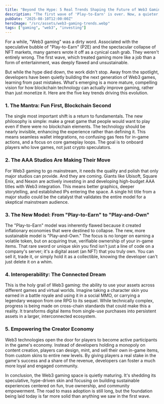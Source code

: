```yaml
---
title: "Beyond the Hype: 5 Real Trends Shaping the Future of Web3 Gaming"
description: "The first wave of 'Play-to-Earn' is over. Now, a quieter, more serious evolution is happening. These five trends show how Web3 gaming is finally growing up and focusing on what matters: fun."
pubDate: "2025-08-10T12:00:00Z"
heroImage: "/src/assets/web3-gaming-trends.webp"
tags: ["gaming", "web3", "investing"]
---
```


For a while, "Web3 gaming" was a dirty word. Associated with the speculative bubble of "Play-to-Earn" (P2E) and the spectacular collapse of NFT markets, many gamers wrote it off as a cynical cash grab. They weren't entirely wrong. The first wave, which treated gaming more like a job than a form of entertainment, was deeply flawed and unsustainable.

But while the hype died down, the work didn't stop. Away from the spotlight, developers have been quietly building the next generation of Web3 games, learning from past mistakes. What's emerging is a more mature, compelling vision for how blockchain technology can actually improve gaming, rather than just monetize it. Here are the five key trends driving this evolution.

### 1. The Mantra: Fun First, Blockchain Second

The single most important shift is a return to fundamentals. The new philosophy is simple: make a great game that people would want to play even if there were no blockchain elements. The technology should be nearly invisible, enhancing the experience rather than defining it. This means seamless wallet integrations, no confusing gas fees for in-game actions, and a focus on core gameplay loops. The goal is to onboard players who love games, not just crypto speculators.

### 2. The AAA Studios Are Making Their Move

For Web3 gaming to go mainstream, it needs the quality and polish that only major studios can provide. And they are coming. Giants like Ubisoft, Square Enix, and Nexon are actively investing in and developing high-budget AAA titles with Web3 integration. This means better graphics, deeper storytelling, and established IPs entering the space. A single hit title from a major studio could be the catalyst that validates the entire model for a skeptical mainstream audience.

### 3. The New Model: From "Play-to-Earn" to "Play-and-Own"

The "Play-to-Earn" model was inherently flawed because it created inflationary economies that were destined to collapse. The new, more sustainable model is "Play-and-Own." The focus is no longer on earning a volatile token, but on acquiring true, verifiable ownership of your in-game items. That rare sword or unique skin you find isn't just a line of code on a company's server; it's a digital asset (an NFT) that you truly own. You can sell it, trade it, or simply hold it as a collectible, knowing the developer can't just delete it on a whim.

### 4. Interoperability: The Connected Dream

This is the holy grail of Web3 gaming: the ability to use your assets across different games and virtual worlds. Imagine taking a character skin you earned in a battle royale and using it in a social MMO, or carrying a legendary weapon from one RPG to its sequel. While technically complex, progress is being made on cross-chain standards that could make this a reality. It transforms digital items from single-use purchases into persistent assets in a larger, interconnected ecosystem.

### 5. Empowering the Creator Economy

Web3 technologies open the door for players to become active participants in the game's economy. Instead of developers holding a monopoly on content creation, players can design, mint, and sell their own in-game items, from custom skins to entire new levels. By giving players a real stake in the game's success and a share of the revenue, developers can foster a much more loyal and engaged community.

In conclusion, the Web3 gaming space is quietly maturing. It's shedding its speculative, hype-driven skin and focusing on building sustainable experiences centered on fun, true ownership, and community empowerment. The road to mass adoption is still long, but the foundation being laid today is far more solid than anything we saw in the first wave.
